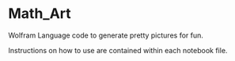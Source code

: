 # Math_Art
Wolfram Language code to generate pretty pictures for fun.

Instructions on how to use are contained within each notebook file.
